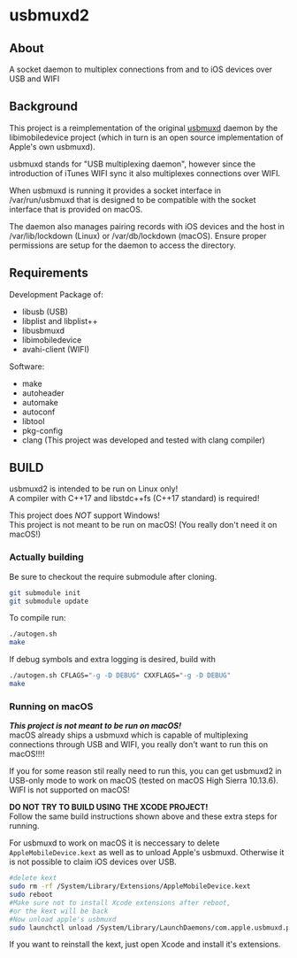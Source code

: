 # usbmuxd2

## About
A socket daemon to multiplex connections from and to iOS devices over USB and WIFI

## Background
This project is a reimplementation of the original [usbmuxd](https://github.com/libimobiledevice/usbmuxd) daemon by the libimobiledevice project (which in turn is an open source implementation of Apple's own usbmuxd).

usbmuxd stands for "USB multiplexing daemon", however since the introduction of iTunes WIFI sync it also multiplexes connections over WIFI.

When usbmuxd is running it provides a socket interface in /var/run/usbmuxd that is designed to be compatible with the socket interface that is provided on macOS.

The daemon also manages pairing records with iOS devices and the host in /var/lib/lockdown (Linux) or /var/db/lockdown (macOS). Ensure proper permissions are setup for the daemon to access the directory.

## Requirements

Development Package of:
* libusb (USB)
* libplist and libplist++
* libusbmuxd
* libimobiledevice
* avahi-client (WIFI)

Software:
* make
* autoheader
* automake
* autoconf
* libtool
* pkg-config
* clang (This project was developed and tested with clang compiler)

## BUILD
usbmuxd2 is intended to be run on Linux only!\
A compiler with C++17 and libstdc++fs (C++17 standard) is required!

This project does *NOT* support Windows!\
This project is not meant to be run on macOS! (You really don't need it on macOS!)


### Actually building
Be sure to checkout the require submodule after cloning.
```bash
git submodule init
git submodule update
```

To compile run:

```bash
./autogen.sh
make
```

If debug symbols and extra logging is desired, build with
```bash
./autogen.sh CFLAGS="-g -D DEBUG" CXXFLAGS="-g -D DEBUG"
make
```


### Running on macOS
***This project is not meant to be run on macOS!***  
macOS already ships a usbmuxd which is capable of multiplexing connections through USB and WIFI, you really don't want to run this on macOS!!!!

If you for some reason stil really need to run this, you can get usbmuxd2 in USB-only mode to work on macOS (tested on macOS High Sierra 10.13.6).  
WIFI is not supported on macOS!

**DO NOT TRY TO BUILD USING THE XCODE PROJECT!**  
Follow the same build instructions shown above and these extra steps for running.

For usbmuxd to work on macOS it is neccessary to delete `AppleMobileDevice.kext` as well as to unload Apple's usbmuxd.
Otherwise it is not possible to claim iOS devices over USB.
```bash
#delete kext
sudo rm -rf /System/Library/Extensions/AppleMobileDevice.kext
sudo reboot
#Make sure not to install Xcode extensions after reboot,
#or the kext will be back
#Now unload apple's usbmuxd
sudo launchctl unload /System/Library/LaunchDaemons/com.apple.usbmuxd.plist
```
If you want to reinstall the kext, just open Xcode and install it's extensions.
